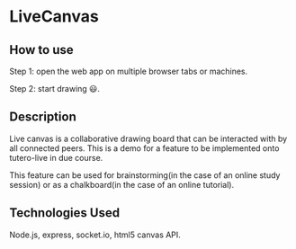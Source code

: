 # LiveCanvas

## How to use
Step 1: open the web app on multiple browser tabs or machines.

Step 2: start drawing 😃.

## Description
Live canvas is a collaborative drawing board that can be interacted with by all connected peers. This is a demo for a feature to be implemented onto tutero-live in due course.

This feature can be used for brainstorming(in the case of an online study session) or as a chalkboard(in the case of an online tutorial).


 ## Technologies Used
 Node.js, express, socket.io, html5 canvas API. 


